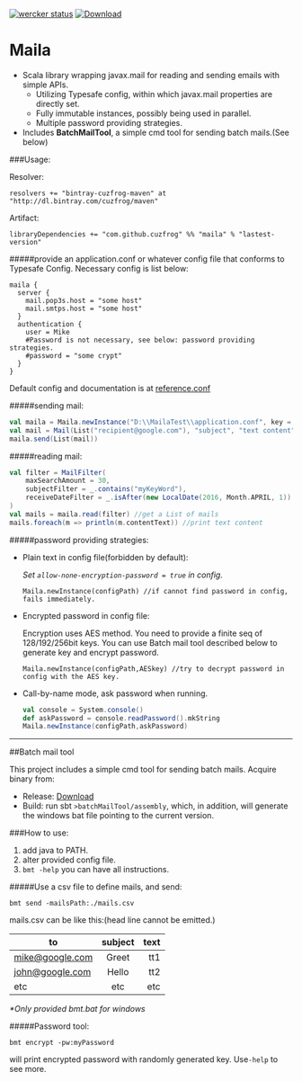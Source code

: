 [![wercker status](https://app.wercker.com/status/c35467530ee75ff7ceb3a82f252886e6/s/master "wercker status")](https://app.wercker.com/project/bykey/c35467530ee75ff7ceb3a82f252886e6)
[ ![Download](https://api.bintray.com/packages/cuzfrog/maven/maila/images/download.svg) ](https://bintray.com/cuzfrog/maven/maila/_latestVersion)
# Maila

* Scala library wrapping javax.mail for reading and sending emails with simple APIs.
    * Utilizing Typesafe config, within which javax.mail properties are directly set.
    * Fully immutable instances, possibly being used in parallel.
    * Multiple password providing strategies.
* Includes **BatchMailTool**, a simple cmd tool for sending batch mails.(See below)

###Usage:

Resolver:

    resolvers += "bintray-cuzfrog-maven" at "http://dl.bintray.com/cuzfrog/maven"

Artifact:

    libraryDependencies += "com.github.cuzfrog" %% "maila" % "lastest-version"

#####provide an application.conf or whatever config file that conforms to Typesafe Config.
Necessary config is list below:

    maila {
      server {
        mail.pop3s.host = "some host"
        mail.smtps.host = "some host"
      }
      authentication {
        user = Mike
        #Password is not necessary, see below: password providing strategies.
        #password = "some crypt"
      }
    }

Default config and documentation is at [reference.conf](src/main/resources/reference.conf)

#####sending mail:

```scala
val maila = Maila.newInstance("D:\\MailaTest\\application.conf", key = "w0j9j3pc1lht5c6b")
val mail = Mail(List("recipient@google.com"), "subject", "text content")
maila.send(List(mail))
```

#####reading mail:

```scala
val filter = MailFilter(
    maxSearchAmount = 30,
    subjectFilter = _.contains("myKeyWord"),
    receiveDateFilter = _.isAfter(new LocalDate(2016, Month.APRIL, 1))
)
val mails = maila.read(filter) //get a List of mails
mails.foreach(m => println(m.contentText)) //print text content
```

#####password providing strategies:

 * Plain text in config file(forbidden by default):

   _Set `allow-none-encryption-password = true` in config._

       Maila.newInstance(configPath) //if cannot find password in config, fails immediately.

 * Encrypted password in config file:

   Encryption uses AES method. You need to provide a finite seq of 128/192/256bit keys.
   You can use Batch mail tool described below to generate key and encrypt password.

       Maila.newInstance(configPath,AESkey) //try to decrypt password in config with the AES key.

 * Call-by-name mode, ask password when running.
    ```scala
    val console = System.console()
    def askPassword = console.readPassword().mkString
    Maila.newInstance(configPath,askPassword)
    ```
---

##Batch mail tool

This project includes a simple cmd tool for sending batch mails. Acquire binary from:
* Release: [Download](https://github.com/cuzfrog/maila/releases)
* Build: run sbt `>batchMailTool/assembly`, which, in addition, will generate the windows bat file pointing to the current version.

###How to use:

1. add java to PATH.
2. alter provided config file.
3. `bmt -help`  you can have all instructions.

#####Use a csv file to define mails, and send:

    bmt send -mailsPath:./mails.csv

mails.csv can be like this:(head line cannot be emitted.)

| to              | subject       | text  |
| --------------- |:-------------:| -----:|
| mike@google.com | Greet         | tt1   |
| john@google.com | Hello         | tt2   |
| etc             | etc           | etc   |

_*Only provided bmt.bat for windows_

#####Password tool:

    bmt encrypt -pw:myPassword

  will print encrypted password with randomly generated key. Use`-help` to see more.